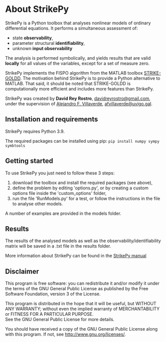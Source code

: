 # About StrikePy

StrikePy is a Python toolbox that analyses nonlinear models of ordinary differential equations. It performs a simultaneous assessment of:
- state **observability**,
- parameter structural **identifiability**,  
- unknown **input observability**

The analysis is performed symbolically, and yields results that are valid **locally** for all values of the variables, except for a set of measure zero. 

StrikePy implements the FISPO algorithm from the MATLAB toolbox [STRIKE-GOLDD](https://github.com/afvillaverde/strike-goldd).
The motivation behind StrikePy is to provide a Python alternative to MATLAB. 
That said, it should be noted that STRIKE-GOLDD is computationally more efficient and includes more features than StrikePy.

StrikePy was created by **David Rey Rostro**, <davidreyrostro@gmail.com>, under the supervision of [Alejandro F. Villaverde](http://afvillaverde.webs.uvigo.gal/), <afvillaverde@uvigo.gal>. 

## Installation and requirements
StrikePy requires Python 3.9.

The required packages can be installed using pip: `pip install numpy sympy symbtools`

## Getting started
To use StrikePy you just need to follow these 3 steps: 
1. download the toolbox and install the required packages (see above), 
2. define the problem by editing 'options.py', or by creating a custom options file inside the 'custom_options' folder,
3. run the file 'RunModels.py' for a test, or follow the instructions in the file to analyse other models.
	
A number of examples are provided in the models folder.
 
## Results
The results of the analysed models as well as the observability/identifiability matrix will be saved in a .txt file in the results folder. 

More information about StrikePy can be found in the [StrikePy manual](https://github.com/afvillaverde/StrikePy/blob/main/StrikePy/doc/StrikePy_manual.pdf)

## Disclaimer

This program is free software: you can redistribute it and/or modify it under the terms of the GNU General Public License as published by the Free Software Foundation, version 3 of the License.
    
This program is distributed in the hope that it will be useful, but WITHOUT ANY WARRANTY; without even the implied warranty of MERCHANTABILITY or FITNESS FOR A PARTICULAR PURPOSE.  
See the GNU General Public License for more details.
 
You should have received a copy of the GNU General Public License along with this program. If not, see <http://www.gnu.org/licenses/>.